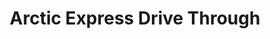 ---
title: "Arctic Express Drive Through"
url: /logan/arctic-express-drive-through/
shop: Spirituosen
---